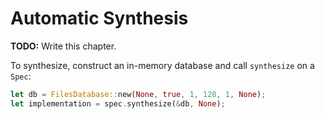 # Automatic Synthesis

**TODO:** Write this chapter.

To synthesize, construct an in-memory database and call `synthesize` on a `Spec`:

```rust
let db = FilesDatabase::new(None, true, 1, 128, 1, None);
let implementation = spec.synthesize(&db, None);
```
